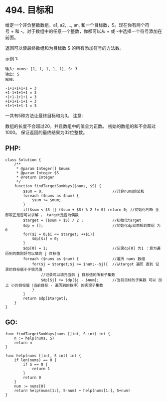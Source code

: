 # 494. 目标和 
给定一个非负整数数组，a1, a2, ..., an, 和一个目标数，S。现在你有两个符号 + 和 -。对于数组中的任意一个整数，你都可以从 + 或 -中选择一个符号添加在前面。

返回可以使最终数组和为目标数 S 的所有添加符号的方法数。

示例 1:

```
输入: nums: [1, 1, 1, 1, 1], S: 3
输出: 5
解释: 

-1+1+1+1+1 = 3
+1-1+1+1+1 = 3
+1+1-1+1+1 = 3
+1+1+1-1+1 = 3
+1+1+1+1-1 = 3

```
一共有5种方法让最终目标和为3。
注意:

数组的长度不会超过20，并且数组中的值全为正数。
初始的数组的和不会超过1000。
保证返回的最终结果为32位整数。


## PHP:

```
class Solution {
    /**
     * @param Integer[] $nums
     * @param Integer $S
     * @return Integer
     */
    function findTargetSumWays($nums, $S) {
        $sum = 0;                               //计算nums的总和
        foreach ($nums as $num) {
            $sum += $num;
        }
        if($sum < $S || ($sum + $S) % 2 != 0) return 0; //初始化判断 全部取正是否可以求解 ， target是否为偶数
        $target = ($sum + $S) / 2 ;             //初始化target
        $dp = [];                               //初始化dp动态规划数组 为 0
        for($i = 0;$i <= $target; ++$i){
            $dp[$i] = 0;
        }
        $dp[0] = 1;                             //记录dp[0] 为1 ：意为遍历到的数刚好可以填充 j 目标值
        foreach ($nums as $num) {               //遍历 nums 数组
            for($j = $target;$j >= $num;--$j){  //从target 遍历 直到 记录的目标值小于填充值
                //记录可以填充当前 j 目标值的所有子集数
                $dp[$j] += $dp[$j - $num];      //当前目标的子集数 可以 加上 小的目标值（当前目标 - 遍历到的数字）的实现子集数
            }
        }
        return $dp[$target];
    }
}
```

## GO:

```
func findTargetSumWays(nums []int, S int) int {
    n := help(nums, S)
	return n
}

func help(nums []int, S int) int {
	if len(nums) == 0 {
		if S == 0 {
			return 1
		}
		return 0
	}
	num := nums[0]
	return help(nums[1:], S-num) + help(nums[1:], S+num)
}
```
